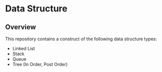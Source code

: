 # Data Structure

## Overview
This repository contains a construct of the following data structure types:
- Linked List
- Stack
- Queue
- Tree (In Order, Post Order)